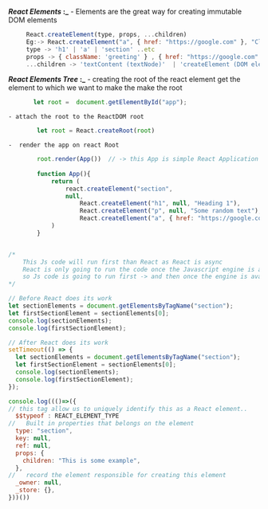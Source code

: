**_React Elements_ :_**
    - Elements are the great way for creating immutable DOM elements
    
```js
     React.createElement(type, props, ...children)
     Eg:-> React.createElement("a", { href: "https://google.com" }, "Click Me")
     type -> 'h1' | 'a' | 'section' ..etc
     props -> { className: 'greeting' } , { href: "https://google.com" }
     ...children -> 'textContent (textNode)'  | 'createElement (DOM element)'
```
**_React Elements Tree_ :_**
    - creating the root of the react element 
        get the element to which we want to make the make the root 
```js
       let root =  document.getElementById("app");
```
    - attach the root to the ReactDOM root
```js
        let root = React.createRoot(root)
```
    -  render the app on react Root
```js
        root.render(App())  // -> this App is simple React Application contains trees of React Element 
        
        function App(){
            return (
                react.createElement("section",
                null,
                    React.createElement("h1", null, "Heading 1"),
                    React.createElement("p", null, "Some random text"),
                    React.createElement("a", { href: "https://google.com" }, "Click Me"))
            )
        }


/* 
    This Js code will run first than React as React is async 
    React is only going to run the code once the Javascript engine is available 
    so Js code is going to run first -> and then once the engine is available then React is going to run its code 
*/

// Before React does its work
let sectionElements = document.getElementsByTagName("section");
let firstSectionElement = sectionElements[0];
console.log(sectionElements);
console.log(firstSectionElement);

// After React does its work
setTimeout(() => {
  let sectionElements = document.getElementsByTagName("section");
  let firstSectionElement = sectionElements[0];
  console.log(sectionElements);
  console.log(firstSectionElement);
});

console.log((()=>({
// this tag allow us to uniquely identify this as a React element..
  $$typeof : REACT_ELEMENT_TYPE 
//   Built in properties that belongs on the element
  type: "section",
  key: null,
  ref: null,
  props: {
    children: "This is some example",
  },
//   record the element responsible for creating this element 
  _owner: null,
  _store: {},
}))())

```